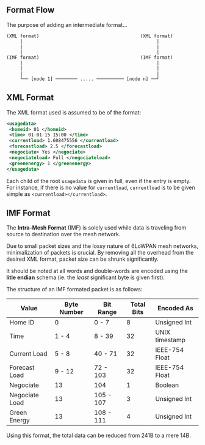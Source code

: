 
## Format Flow

The purpose of adding an intermediate format...

```
(XML format)                                     (XML format)
     |                                                 |
     |                                                 |
     |                                                 |
(IMF format)                                     (IMF format)
     |                                                 |
     |                                                 |
     |                                                 |
     └── [node 1] ──────── ..... ────────── [node n] ──┘

```

## XML Format

The XML format used is assumed to be of the format:

```xml
<usagedata>
 <homeid> 01 </homeid>
 <time> 01-01-15 15:00 </time>
 <currentload> 1.608475556 </currentload>
 <forecastload> 2.5 </forecastload>
 <negociate> Yes </negociate>
 <negociateload> Full </negociateload>
 <greenenergy> 1 </greenenergy>
</usagedata>
```

Each child of the root `usagedata` is given in full, even if the entry is empty. For instance, if there is no value for `currentload`, `currentload` is to be given simple as `<currentload></currentload>`.


## IMF Format

The **Intra-Mesh Format** (IMF) is solely used while data is traveling from source to destination over the mesh network.

Due to small packet sizes and the lossy nature of 6LoWPAN mesh networks, minimalization of packets is crucial. By removing all the overhead from the desired XML format, packet size can be shrunk significantly.

It should be noted at all words and double-words are encoded using the **litle endian** schema (ie. the *least* significant byte is given first).

The structure of an IMF formated packet is as follows:

Value | Byte Number | Bit Range | Total Bits | Encoded As
----- | ----------- | --------- | ---------- | ----------
Home ID | 0 | 0 - 7 | 8 | Unsigned Int
Time | 1 - 4 | 8 - 39 | 32 | UNIX timestamp
Current Load | 5 - 8 | 40 - 71 | 32 | IEEE-754 Float
Forecast Load | 9 - 12 | 72 - 103 | 32 | IEEE-754 Float
Negociate | 13 | 104 | 1 | Boolean
Negociate Load | 13 | 105 - 107 | 3 | Unsigned Int
Green Energy | 13 | 108 - 111 | 4 | Unsigned Int

Using this format, the total data can be reduced from 241B to a mere 14B.
